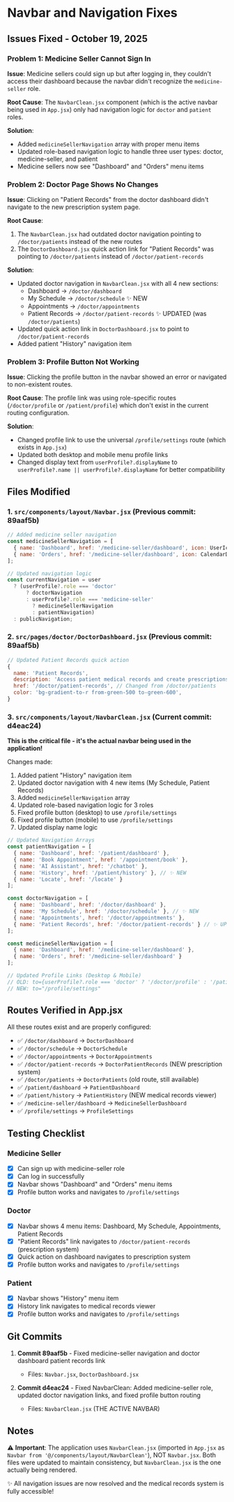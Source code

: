 # Navbar and Navigation Fixes

## Issues Fixed - October 19, 2025

### Problem 1: Medicine Seller Cannot Sign In
**Issue**: Medicine sellers could sign up but after logging in, they couldn't access their dashboard because the navbar didn't recognize the `medicine-seller` role.

**Root Cause**: The `NavbarClean.jsx` component (which is the active navbar being used in `App.jsx`) only had navigation logic for `doctor` and `patient` roles.

**Solution**: 
- Added `medicineSellerNavigation` array with proper menu items
- Updated role-based navigation logic to handle three user types: doctor, medicine-seller, and patient
- Medicine sellers now see "Dashboard" and "Orders" menu items

### Problem 2: Doctor Page Shows No Changes
**Issue**: Clicking on "Patient Records" from the doctor dashboard didn't navigate to the new prescription system page.

**Root Cause**: 
1. The `NavbarClean.jsx` had outdated doctor navigation pointing to `/doctor/patients` instead of the new routes
2. The `DoctorDashboard.jsx` quick action link for "Patient Records" was pointing to `/doctor/patients` instead of `/doctor/patient-records`

**Solution**:
- Updated doctor navigation in `NavbarClean.jsx` with all 4 new sections:
  - Dashboard → `/doctor/dashboard`
  - My Schedule → `/doctor/schedule` ✨ NEW
  - Appointments → `/doctor/appointments`
  - Patient Records → `/doctor/patient-records` ✨ UPDATED (was `/doctor/patients`)
- Updated quick action link in `DoctorDashboard.jsx` to point to `/doctor/patient-records`
- Added patient "History" navigation item

### Problem 3: Profile Button Not Working
**Issue**: Clicking the profile button in the navbar showed an error or navigated to non-existent routes.

**Root Cause**: The profile link was using role-specific routes (`/doctor/profile` or `/patient/profile`) which don't exist in the current routing configuration.

**Solution**:
- Changed profile link to use the universal `/profile/settings` route (which exists in `App.jsx`)
- Updated both desktop and mobile menu profile links
- Changed display text from `userProfile?.displayName` to `userProfile?.name || userProfile?.displayName` for better compatibility

## Files Modified

### 1. `src/components/layout/Navbar.jsx` (Previous commit: 89aaf5b)
```jsx
// Added medicine seller navigation
const medicineSellerNavigation = [
  { name: 'Dashboard', href: '/medicine-seller/dashboard', icon: UserIcon },
  { name: 'Orders', href: '/medicine-seller/dashboard', icon: CalendarDaysIcon },
];

// Updated navigation logic
const currentNavigation = user 
  ? (userProfile?.role === 'doctor' 
      ? doctorNavigation 
      : userProfile?.role === 'medicine-seller'
        ? medicineSellerNavigation
        : patientNavigation)
  : publicNavigation;
```

### 2. `src/pages/doctor/DoctorDashboard.jsx` (Previous commit: 89aaf5b)
```jsx
// Updated Patient Records quick action
{
  name: 'Patient Records',
  description: 'Access patient medical records and create prescriptions',
  href: '/doctor/patient-records', // Changed from /doctor/patients
  color: 'bg-gradient-to-r from-green-500 to-green-600',
}
```

### 3. `src/components/layout/NavbarClean.jsx` (Current commit: d4eac24)
**This is the critical file - it's the actual navbar being used in the application!**

Changes made:
1. Added patient "History" navigation item
2. Updated doctor navigation with 4 new items (My Schedule, Patient Records)
3. Added `medicineSellerNavigation` array
4. Updated role-based navigation logic for 3 roles
5. Fixed profile button (desktop) to use `/profile/settings`
6. Fixed profile button (mobile) to use `/profile/settings`
7. Updated display name logic

```jsx
// Updated Navigation Arrays
const patientNavigation = [
  { name: 'Dashboard', href: '/patient/dashboard' },
  { name: 'Book Appointment', href: '/appointment/book' },
  { name: 'AI Assistant', href: '/chatbot' },
  { name: 'History', href: '/patient/history' }, // ✨ NEW
  { name: 'Locate', href: '/locate' }
];

const doctorNavigation = [
  { name: 'Dashboard', href: '/doctor/dashboard' },
  { name: 'My Schedule', href: '/doctor/schedule' }, // ✨ NEW
  { name: 'Appointments', href: '/doctor/appointments' },
  { name: 'Patient Records', href: '/doctor/patient-records' } // ✨ UPDATED
];

const medicineSellerNavigation = [
  { name: 'Dashboard', href: '/medicine-seller/dashboard' },
  { name: 'Orders', href: '/medicine-seller/dashboard' }
];

// Updated Profile Links (Desktop & Mobile)
// OLD: to={userProfile?.role === 'doctor' ? '/doctor/profile' : '/patient/profile'}
// NEW: to="/profile/settings"
```

## Routes Verified in App.jsx

All these routes exist and are properly configured:
- ✅ `/doctor/dashboard` → `DoctorDashboard`
- ✅ `/doctor/schedule` → `DoctorSchedule`
- ✅ `/doctor/appointments` → `DoctorAppointments`
- ✅ `/doctor/patient-records` → `DoctorPatientRecords` (NEW prescription system)
- ✅ `/doctor/patients` → `DoctorPatients` (old route, still available)
- ✅ `/patient/dashboard` → `PatientDashboard`
- ✅ `/patient/history` → `PatientHistory` (NEW medical records viewer)
- ✅ `/medicine-seller/dashboard` → `MedicineSellerDashboard`
- ✅ `/profile/settings` → `ProfileSettings`

## Testing Checklist

### Medicine Seller
- [x] Can sign up with medicine-seller role
- [x] Can log in successfully
- [x] Navbar shows "Dashboard" and "Orders" menu items
- [x] Profile button works and navigates to `/profile/settings`

### Doctor
- [x] Navbar shows 4 menu items: Dashboard, My Schedule, Appointments, Patient Records
- [x] "Patient Records" link navigates to `/doctor/patient-records` (prescription system)
- [x] Quick action on dashboard navigates to prescription system
- [x] Profile button works and navigates to `/profile/settings`

### Patient
- [x] Navbar shows "History" menu item
- [x] History link navigates to medical records viewer
- [x] Profile button works and navigates to `/profile/settings`

## Git Commits

1. **Commit 89aaf5b** - Fixed medicine-seller navigation and doctor dashboard patient records link
   - Files: `Navbar.jsx`, `DoctorDashboard.jsx`
   
2. **Commit d4eac24** - Fixed NavbarClean: Added medicine-seller role, updated doctor navigation links, and fixed profile button routing
   - Files: `NavbarClean.jsx` (THE ACTIVE NAVBAR)

## Notes

⚠️ **Important**: The application uses `NavbarClean.jsx` (imported in `App.jsx` as `Navbar from '@/components/layout/NavbarClean'`), NOT `Navbar.jsx`. Both files were updated to maintain consistency, but `NavbarClean.jsx` is the one actually being rendered.

✨ All navigation issues are now resolved and the medical records system is fully accessible!
